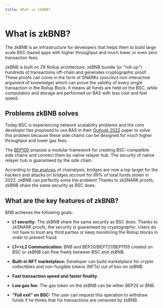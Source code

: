 ```yaml
---
title: What is zkBNB?
---
```


# What is zkBNB?
The zkBNB is an infrastructure for developers that helps them to build large scale BSC-based apps with higher throughput and much lower or even zero transaction fees.

zkBNB is built on ZK Rollup architecture. zkBNB bundle (or "roll-up") hundreds of transactions off-chain and generates cryptographic proof. These proofs can come in the form of SNARKs (succinct non-interactive argument of knowledge) which can prove the validity of every single transaction in the Rollup Block. It means all funds are held on the BSC, while computation and storage are performed on BAS with less cost and fast speed.

## Problems zkBNB solves
Today BSC is experiencing network scalability problems and the core developer has proposed to use BAS in their [Outlook 2022](https://forum.bnbchain.org/t/bsc-development-outlook-2022/44) paper to solve this problem because these side chains can be designed for much higher throughput and lower gas fees. 

The [BEP100](https://github.com/bnb-chain/BEPs/pull/132/files) propose a modular framework for creating BSC-compatible side chains and connect them by native relayer hub. The security of native relayer hub is guaranteed by the side chain.

According to [the analysis](https://blog.chainalysis.com/reports/cross-chain-bridge-hacks-2022/) of chainalysis, bridges are now a top target for the hackers and attacks on bridges account for 69% of total funds stolen in 2022. zkBNB can perfectly solve the problem! Thanks to zkSNARK proofs, zkBNB share the same security as BSC does.

## What are the key features of zkBNB?

BNB achieves the following goals:

- **L1 security:** The zkBNB share the same security as BSC does. Thanks to zkSNARK proofs, the security is guaranteed by cryptographic. Users do not have to trust any third parties or keep monitoring the Rollup blocks in order to prevent fraud.

- **L1<\>L2 Communication:** BNB and BEP20/BEP721/BEP1155 created on BSC or zkBNB can flow freely between BSC and zkBNB.

- **Built-in NFT marketplace:** Developer can build marketplace for crypto collectibles and non-fungible tokens (NFTs) out of box on zkBNB.

- **Fast transaction speed and faster finality.**

- **Low gas fee:** The gas token on the zkBNB can be either BEP20 or BNB.

- **"Full exit" on BSC:** The user can request this operation to withdraw funds if he thinks that his transactions are censored by zkBNB.
